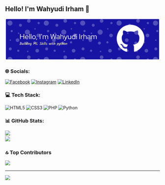 ## Hello! I'm Wahyudi Irham 👋

<!--
**wahyudiirham-it/wahyudiirham-it** is a ✨ _special_ ✨ repository because its `README.md` (this file) appears on your GitHub profile.

Here are some ideas to get you started:

- 🔭 I’m currently working on ...
- 🌱 I’m currently learning ...
- 👯 I’m looking to collaborate on ...
- 🤔 I’m looking for help with ...
- 💬 Ask me about ...
- 📫 How to reach me: ...
- 😄 Pronouns: ...
- ⚡ Fun fact: ...
-->

![Wahyudi Irham](img/github-header-banner.png)

### 🌐 Socials:
[![Facebook](https://img.shields.io/badge/Facebook-%231877F2.svg?logo=Facebook&logoColor=white)](https://facebook.com/https://www.facebook.com/wahyudi.irham.2025/) [![Instagram](https://img.shields.io/badge/Instagram-%23E4405F.svg?logo=Instagram&logoColor=white)](https://instagram.com/https://www.instagram.com/wahyudiirham17_/) [![LinkedIn](https://img.shields.io/badge/LinkedIn-%230077B5.svg?logo=linkedin&logoColor=white)](https://linkedin.com/in/https://www.linkedin.com/in/wahyudi-irham-0052802a1) 

### 💻 Tech Stack:
![HTML5](https://img.shields.io/badge/html5-%23E34F26.svg?style=for-the-badge&logo=html5&logoColor=white) ![CSS3](https://img.shields.io/badge/css3-%231572B6.svg?style=for-the-badge&logo=css3&logoColor=white) ![PHP](https://img.shields.io/badge/php-%23777BB4.svg?style=for-the-badge&logo=php&logoColor=white) ![Python](https://img.shields.io/badge/python-3670A0?style=for-the-badge&logo=python&logoColor=ffdd54)
### 📊 GitHub Stats:
![](https://github-readme-stats.vercel.app/api?username=wahyudiirham-it&theme=aura&hide_border=false&include_all_commits=true&count_private=false)<br/>
![](https://nirzak-streak-stats.vercel.app/?user=wahyudiirham-it&theme=aura&hide_border=false)<br/>

### 🔝 Top Contributors
![](https://github-contributor-stats.vercel.app/api?username=wahyudiirham-it&limit=5&theme=dark&combine_all_yearly_contributions=true)

---
[![](https://visitcount.itsvg.in/api?id=wahyudiirham-it&icon=0&color=0)](https://visitcount.itsvg.in)

<!-- Proudly created with GPRM ( https://gprm.itsvg.in ) -->